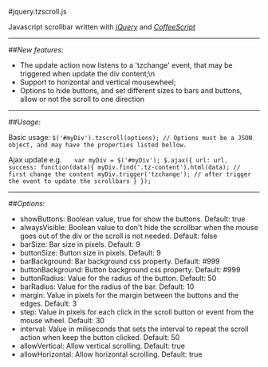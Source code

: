 #jquery.tzscroll.js

Javascript scrollbar written with [*jQuery*](http://jquery.com/) and [*CoffeeScript*](http://jashkenas.github.com/coffee-script/)

- - - 

##_New features_:
   
- The update action now listens to a 'tzchange' event, that may be triggered when update the div content;\n
- Support to horizontal and vertical mousewheel;
- Options to hide buttons, and set different sizes to bars and buttons, allow or not the scroll to one direction

- - -

##_Usage_:

Basic usage: 
	`$('#myDiv').tzscroll(options); // Options must be a JSON object, and may have the properties listed bellow.`

Ajax update e.g.
`   
   var myDiv = $('#myDiv');
   $.ajax({
      url: url,
      success: function(data){
         myDiv.find('.tz-content').html(data); // first change the content
         myDiv.trigger('tzchange'); // after trigger the event to update the scrollbars
      }
   });
`
- - -

##_Options_:

- showButtons: Boolean value, true for show the buttons. Default: true 
- alwaysVisible: Boolean value to don't hide the scrollbar when the mouse goes out of the div or the scroll is not needed. Default: false
- barSize: Bar size in pixels. Default: 9
- buttonSize: Button size in pixels. Default: 9
- barBackground: Bar background css property. Default: #999
- buttonBackground: Button background css property. Default: #999
- buttonRadius: Value for the radius of the button. Default: 50
- barRadius: Value for the radius of the bar. Default: 10
- margin: Value in pixels for the margin between the buttons and the edges. Default: 3
- step: Value in pixels for each click in the scroll button or event from the mouse wheel. Default: 30
- interval: Value in miliseconds that sets the interval to repeat the scroll action when keep the button clicked. Default: 50
- allowVertical: Allow vertical scrolling. Default: true
- allowHorizontal: Allow horizontal scrolling. Default: true

